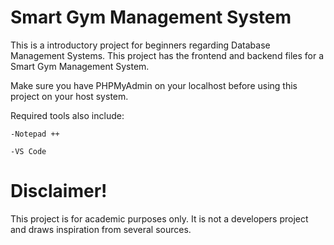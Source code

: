 # Smart Gym Management System
This is a introductory project for beginners regarding Database Management Systems. This project has the frontend and backend files for a Smart Gym Management System.

Make sure you have PHPMyAdmin on your localhost before using this project on your host system.

Required tools also include:

    -Notepad ++
    
    -VS Code
    
# Disclaimer!
This project is for academic purposes only. It is not a developers project and draws inspiration from several sources.
